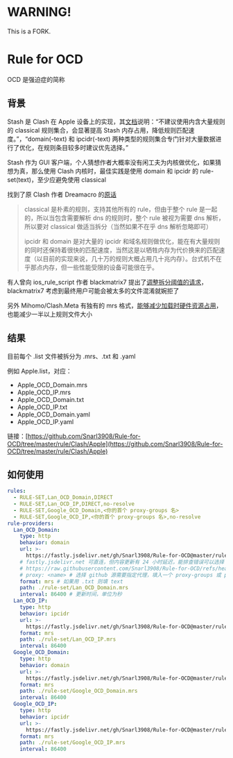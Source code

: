# WARNING!

This is a FORK.

# Rule for OCD

OCD 是强迫症的简称

## 背景

Stash 是 Clash 在 Apple 设备上的实现，其[文档](https://stash.wiki/rules/rule-set 'https://stash.wiki/rules/rule-set')说明：“不建议使用内含大量规则的 classical 规则集合，会显著提高 Stash 内存占用，降低规则匹配速度。”，“domain(-text) 和 ipcidr(-text) 两种类型的规则集合专门针对大量数据进行了优化，在规则条目较多时建议优先选择。”

Stash 作为 GUI 客户端，个人猜想作者大概率没有闲工夫为内核做优化，如果猜想为真，那么使用 Clash 内核时，最佳实践是使用 domain 和 ipcidr 的 rule-set(text)，至少应避免使用 classical

找到了原 Clash 作者 Dreamacro 的[原话](https://web.archive.org/web/20221116130342/https://github.com/Dreamacro/clash/issues/1165 'https://web.archive.org/web/20221116130342/https://github.com/Dreamacro/clash/issues/1165')

> classical 是朴素的规则，支持其他所有的 rule，但由于整个 rule 是一起的，所以当包含需要解析 dns 的规则时，整个 rule 被视为需要 dns 解析，所以要对 classical 做适当拆分（当然如果不在乎 dns 解析忽略即可）
>
> ipcidr 和 domain 是对大量的 ipcidr 和域名规则做优化，能在有大量规则的同时还保持着很快的匹配速度，当然这是以牺牲内存为代价换来的匹配速度（以目前的实现来说，几十万的规则大概占用几十兆内存）。台式机不在乎那点内存，但一些性能受限的设备可能很在乎。

有人曾向 ios_rule_script 作者 blackmatrix7 提出了[调整拆分阈值的请求](https://github.com/blackmatrix7/ios_rule_script/issues/569#issuecomment-1131664794 'https://github.com/blackmatrix7/ios_rule_script/issues/569#issuecomment-1131664794')，blackmatrix7 考虑到最终用户可能会被太多的文件混淆就婉拒了

另外 Mihomo/Clash.Meta 有独有的 mrs 格式，[能够减少加载时硬件资源占用](https://github.com/MetaCubeX/mihomo/issues/1494#issuecomment-2328193689 'https://github.com/MetaCubeX/mihomo/issues/1494#issuecomment-2328193689')，也能减少一半以上规则文件大小

## 结果

目前每个 .list 文件被拆分为 .mrs、.txt 和 .yaml

例如 Apple.list，对应：

- Apple_OCD_Domain.mrs
- Apple_OCD_IP.mrs
- Apple_OCD_Domain.txt
- Apple_OCD_IP.txt
- Apple_OCD_Domain.yaml
- Apple_OCD_IP.yaml

链接：[https://github.com/Snarl3908/Rule-for-OCD/tree/master/rule/Clash/Apple](https://github.com/Snarl3908/Rule-for-OCD/tree/master/rule/Clash/Apple)

## 如何使用

```yaml
rules:
  - RULE-SET,Lan_OCD_Domain,DIRECT
  - RULE-SET,Lan_OCD_IP,DIRECT,no-resolve
  - RULE-SET,Google_OCD_Domain,<你的首个 proxy-groups 名>
  - RULE-SET,Google_OCD_IP,<你的首个 proxy-groups 名>,no-resolve
rule-providers:
  Lan_OCD_Domain:
    type: http
    behavior: domain
    url: >-
      https://fastly.jsdelivr.net/gh/Snarl3908/Rule-for-OCD@master/rule/Clash/Lan/Lan_OCD_Domain.mrs
    # fastly.jsdelivr.net 可直连，但内容更新有 24 小时延迟，能排查错误可以选择 github 源:
    # https://raw.githubusercontent.com/Snarl3908/Rule-for-OCD/refs/heads/master/rule/Clash/Lan/Lan_OCD_Domain.mrs
    # proxy: <name> # 选择 github 源需要指定代理，填入一个 proxy-groups 或 proxies 名
    format: mrs # 如果用 .txt 则填 text
    path: ./rule-set/Lan_OCD_Domain.mrs
    interval: 86400 # 更新时间，单位为秒
  Lan_OCD_IP:
    type: http
    behavior: ipcidr
    url: >-
      https://fastly.jsdelivr.net/gh/Snarl3908/Rule-for-OCD@master/rule/Clash/Lan/Lan_OCD_IP.mrs
    format: mrs
    path: ./rule-set/Lan_OCD_IP.mrs
    interval: 86400
  Google_OCD_Domain:
    type: http
    behavior: domain
    url: >-
      https://fastly.jsdelivr.net/gh/Snarl3908/Rule-for-OCD@master/rule/Clash/Google/Google_OCD_Domain.mrs
    format: mrs
    path: ./rule-set/Google_OCD_Domain.mrs
    interval: 86400
  Google_OCD_IP:
    type: http
    behavior: ipcidr
    url: >-
      https://fastly.jsdelivr.net/gh/Snarl3908/Rule-for-OCD@master/rule/Clash/Google/Google_OCD_IP.mrs
    format: mrs
    path: ./rule-set/Google_OCD_IP.mrs
    interval: 86400
```
